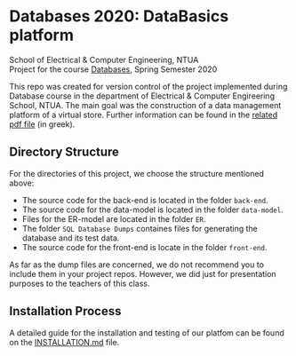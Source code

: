 # Databases 2020: DataBasics platform
School of Electrical & Computer Engineering, NTUA<br/>
Project for the course [Databases](https://www.ece.ntua.gr/en/undergraduate/courses/flow/2), Spring Semester 2020

This repo was created for version control of the project implemented during Database course in the department of Electrical & Computer Engireering School, NTUA. The main goal was the construction of a data management platform of a virtual store. Further information can be found in the [related pdf file](https://github.com/Milwaukee-Bugs-NTUA/DataBasics/blob/master/Project_2020.pdf) (in greek).

## Directory Structure

For the directories of this project, we choose the structure mentioned above:

* The source code for the back-end is located in the folder `back-end`.
* The source code for the data-model is located in the folder `data-model`.
* Files for the ER-model are located in the folder `ER`.
* The folder `SQL Database Dumps` containes files for generating the database and its test data.
* The source code for the front-end is locate in the folder `front-end`.

As far as the dump files are concerned, we do not recommend you to include them in your project repos. However, we did just for presentation purposes to the teachers of this class.


## Installation Process

A detailed guide for the installation and testing of our platfom can be found on the [INSTALLATION.md](https://github.com/Milwaukee-Bugs-NTUA/DataBasics/blob/front-end-v2/INSTALLATION.md) file.
